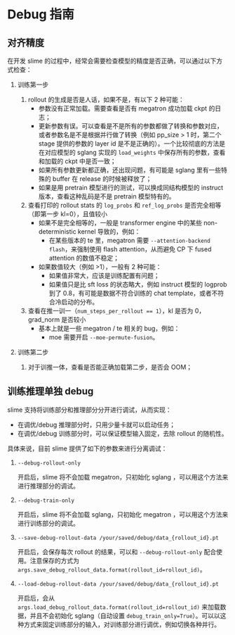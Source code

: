 # Debug 指南

## 对齐精度

在开发 slime 的过程中，经常会需要检查模型的精度是否正确，可以通过以下方式检查：

1. 训练第一步
   1. rollout 的生成是否是人话，如果不是，有以下 2 种可能：
      - 参数没有正常加载。需要查看是否有 megatron 成功加载 ckpt 的日志；
      - 更新参数有误。可以查看是不是所有的参数都做了转换和参数对应，或者参数名是不是根据并行做了转换（例如 pp_size > 1 时，第二个 stage 提供的参数的 layer id 是不是正确的）。一个比较彻底的方法是在对应模型的 sglang 实现的 `load_weights` 中保存所有的参数，查看和加载的 ckpt 中是否一致；
      - 如果所有参数更新都正确，还出现问题，有可能是 sglang 里有一些特殊的 buffer 在 release 的时候被释放了；
      - 如果是用 pretrain 模型进行的测试，可以换成同结构模型的 instruct 版本，查看这种乱码是不是 pretrain 模型特有的。
   2. 查看打印的 rollout stats 的 `log_probs` 和 `ref_log_probs` 是否完全相等（即第一步 kl=0），且值较小
      - 如果不是完全相等的，一般是 transformer engine 中的某些 non-deterministic kernel 导致的，例如：
        - 在某些版本的 te 里，megatron 需要 `--attention-backend flash`，来强制使用 flash attention，从而避免 CP 下 fused attention 的数值不稳定；
      - 如果数值较大（例如 >1），一般有 2 种可能：
        - 如果值非常大，应该是训练配置有问题；
        - 如果值只是比 sft loss 的状态略大，例如 instruct 模型的 logprob 到了 0.8，有可能是数据不符合训练的 chat template，或者不符合冷启动的分布。
   3. 查看在推一训一（`num_steps_per_rollout == 1`），kl 是否为 0，grad_norm 是否较小
      - 基本上就是一些 megatron / te 相关的 bug，例如：
        - moe 需要开启 `--moe-permute-fusion`。

2. 训练第二步
   1. 对于训推一体，查看是否能正确加载第二步，是否会 OOM；

## 训练推理单独 debug

slime 支持将训练部分和推理部分分开进行调试，从而实现：

- 在调优/debug 推理部分时，只用少量卡就可以启动任务；
- 在调优/debug 训练部分时，可以保证模型输入固定，去除 rollout 的随机性。

具体来说，目前 slime 提供了如下的参数来进行分离调试：

1. `--debug-rollout-only`

   开启后，slime 将不会加载 megatron，只初始化 sglang ，可以用这个方法来进行推理部分的调试。

1. `--debug-train-only`

   开启后，slime 将不会加载 sglang，只初始化 megatron ，可以用这个方法来进行训练部分的调试。

2. `--save-debug-rollout-data /your/saved/debug/data_{rollout_id}.pt`

   开启后，会保存每次 rollout 的结果，可以和 `--debug-rollout-only` 配合使用。注意保存的方式为 `args.save_debug_rollout_data.format(rollout_id=rollout_id)`。

3. `--load-debug-rollout-data /your/saved/debug/data_{rollout_id}.pt`

   开启后，会从 `args.load_debug_rollout_data.format(rollout_id=rollout_id)` 来加载数据，并且不会初始化 sglang（自动设置 `debug_train_only=True`）。可以以这种方式来固定训练部分的输入，对训练部分进行调优，例如切换各种并行。
